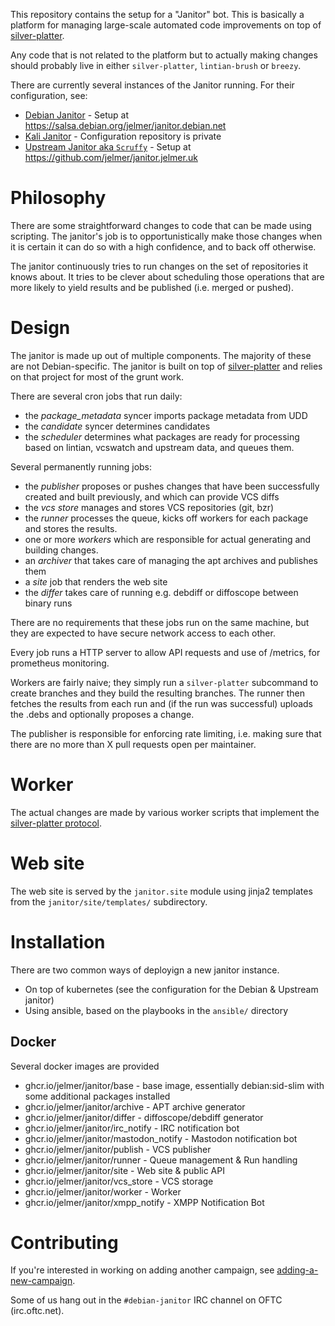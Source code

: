 This repository contains the setup for a "Janitor" bot. This is basically
a platform for managing large-scale automated code improvements on
top of [silver-platter](https://github.com/jelmer/silver-platter).

Any code that is not related to the platform but to actually making changes
should probably live in either ``silver-platter``, ``lintian-brush`` or
``breezy``.

There are currently several instances of the Janitor running. For their configuration, see:

* [Debian Janitor](https://janitor.debian.net/) - Setup at https://salsa.debian.org/jelmer/janitor.debian.net
* [Kali Janitor](https://janitor.kali.org/) - Configuration repository is private
* [Upstream Janitor aka ``Scruffy``](https://www.scruffy.dev/) - Setup at https://github.com/jelmer/janitor.jelmer.uk

Philosophy
==========

There are some straightforward changes to code that can be made
using scripting. The janitor's job is to opportunistically make those changes
when it is certain it can do so with a high confidence, and to back off
otherwise.

The janitor continuously tries to run changes on the set of repositories it
knows about. It tries to be clever about scheduling those operations that
are more likely to yield results and be published (i.e. merged or pushed).

Design
======

The janitor is made up out of multiple components. The majority of these
are not Debian-specific. The janitor is built on top of
[silver-platter](https://github.com/jelmer/silver-platter) and relies
on that project for most of the grunt work.

There are several cron jobs that run daily:

* the *package_metadata* syncer imports package metadata from UDD
* the *candidate* syncer determines candidates
* the *scheduler* determines what packages are ready for processing
  based on lintian, vcswatch and upstream data, and queues them.

Several permanently running jobs:

* the *publisher* proposes or pushes changes that have been successfully
  created and built previously, and which can provide VCS diffs
* the *vcs store* manages and stores VCS repositories (git, bzr)
* the *runner* processes the queue, kicks off workers for
  each package and stores the results.
* one or more *workers* which are responsible for actual generating and
  building changes.
* an *archiver* that takes care of managing the apt archives and publishes them
* a *site* job that renders the web site
* the *differ* takes care of running e.g. debdiff or diffoscope between binary runs

There are no requirements that these jobs run on the same machine, but they are
expected to have secure network access to each other.

Every job runs a HTTP server to allow API requests and use of /metrics, for
prometheus monitoring.

Workers are fairly naive; they simply run a ``silver-platter`` subcommand
to create branches and they build the resulting branches. The runner
then fetches the results from each run and (if the run was successful)
uploads the .debs and optionally proposes a change.

The publisher is responsible for enforcing rate limiting, i.e. making sure
that there are no more than X pull requests open per maintainer.

Worker
======
The actual changes are made by various worker scripts that implement
the [silver-platter protocol](https://github.com/jelmer/silver-platter/blob/master/devnotes/mutators.rst).

Web site
========

The web site is served by the ``janitor.site`` module using jinja2 templates
from the ``janitor/site/templates/`` subdirectory.

Installation
============

There are two common ways of deployign a new janitor instance.

 * On top of kubernetes (see the configuration for the Debian & Upstream janitor)
 * Using ansible, based on the playbooks in the ``ansible/`` directory

Docker
------

Several docker images are provided

 * ghcr.io/jelmer/janitor/base - base image, essentially debian:sid-slim with some additional packages installed
 * ghcr.io/jelmer/janitor/archive - APT archive generator
 * ghcr.io/jelmer/janitor/differ - diffoscope/debdiff generator
 * ghcr.io/jelmer/janitor/irc_notify - IRC notification bot
 * ghcr.io/jelmer/janitor/mastodon_notify - Mastodon notification bot
 * ghcr.io/jelmer/janitor/publish - VCS publisher
 * ghcr.io/jelmer/janitor/runner - Queue management & Run handling
 * ghcr.io/jelmer/janitor/site - Web site & public API
 * ghcr.io/jelmer/janitor/vcs_store - VCS storage
 * ghcr.io/jelmer/janitor/worker - Worker
 * ghcr.io/jelmer/janitor/xmpp_notify - XMPP Notification Bot

Contributing
============

If you're interested in working on adding another campaign, see
[adding-a-new-campaign](devnotes/adding-a-new-campaign.rst).

Some of us hang out in the ``#debian-janitor`` IRC channel on OFTC
(irc.oftc.net).
